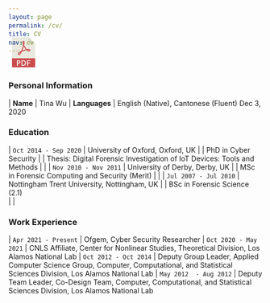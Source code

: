 ```yaml
---
layout: page
permalink: /cv/
title: CV
nav: cv
---
```


<!-- Place PDF download link at the top right. -->
<div class="row" style="margin-top: -3.5em;">
	<a class="ml-auto mr-2" href="/assets/pdf/vitae.pdf" target="_blank">
	  <img height="60px" src="/assets/img/pdf_icon.svg">
	</a>
</div>


### Personal Information ###

| **Name**                | Tina Wu
|  **Languages**          | English (Native), Cantonese (Fluent)
  <span class="badge danger-color-dark darken-1 font-weight-bold text-uppercase align-middle date ml-3">
          Dec 3, 2020
        </span>


### Education ###
	
| `Oct 2014 - Sep 2020`    | University of Oxford, Oxford, UK
|			   | PhD in Cyber Security 
|			   | Thesis: Digital Forensic Investigation of IoT Devices: Tools and Methods
|		           |
| `Nov 2010 - Nov 2011`    | University of Derby, Derby, UK 
|                          | MSc in Forensic Computing and Security (Merit)
|			   |
| `Jul 2007 - Jul 2010`    | Nottingham Trent University, Nottingham, UK 
|                          | BSc in Forensic Science (2.1)	   
|			   |	


### Work Experience ###

| `Apr 2021 - Present`     | Ofgem, Cyber Security Researcher
| `Oct 2020 - May 2021`    | CNLS Affiliate, Center for Nonlinear Studies, Theoretical Division, Los Alamos National Lab
| `Oct 2012 - Oct 2014`    | Deputy Group Leader, Applied Computer Science Group, Computer, Computational, and Statistical Sciences Division, Los Alamos National Lab
| `May 2012  - Aug 2012`   | Deputy Team Leader, Co-Design Team, Computer, Computational, and Statistical Sciences Division, Los Alamos National Lab

